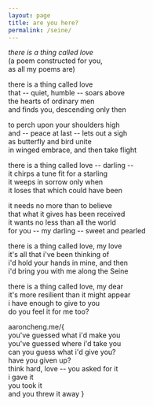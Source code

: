 ```yaml
---
layout: page
title: are you here?
permalink: /seine/
---
```


*there is a thing called love*  
(a poem constructed for you,  
as all my poems are)

there is a thing called love  
that -- quiet, humble -- soars above  
the hearts of ordinary men  
and finds you, descending only then  

to perch upon your shoulders high  
and -- peace at last -- lets out a sigh  
as butterfly and bird unite  
in winged embrace, and then take flight  

there is a thing called love -- darling --  
it chirps a tune fit for a starling  
it weeps in sorrow only when  
it loses that which could have been  

it needs no more than to believe  
that what it gives has been received  
it wants no less than all the world  
for you -- my darling -- sweet and pearled  

there is a thing called love, my love  
it's all that i've been thinking of  
i'd hold your hands in mine, and then  
i'd bring you with me along the Seine  

there is a thing called love, my dear  
it's more resilient than it might appear  
i have enough to give to you  
do you feel it for me too?  

aaroncheng.me/{  
you've guessed what i'd make you  
you've guessed where i'd take you  
can you guess what i'd give you?  
have you given up?  
think hard, love -- you asked for it  
i gave it  
you took it  
and you threw it away } 

